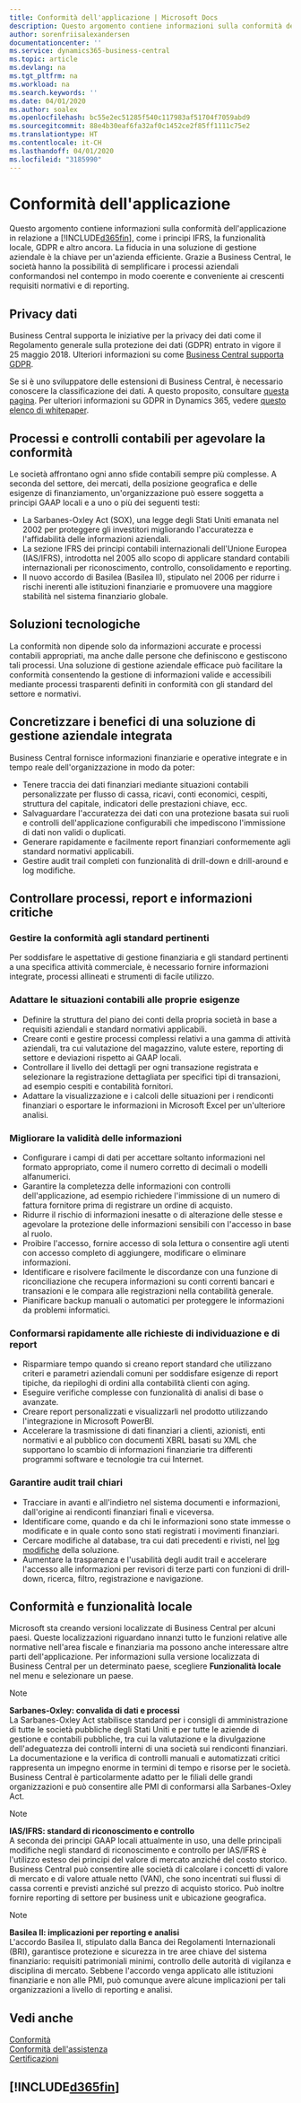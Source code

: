 ```yaml
---
title: Conformità dell'applicazione | Microsoft Docs
description: Questo argomento contiene informazioni sulla conformità dell'applicazione in relazione a Business Central.
author: sorenfriisalexandersen
documentationcenter: ''
ms.service: dynamics365-business-central
ms.topic: article
ms.devlang: na
ms.tgt_pltfrm: na
ms.workload: na
ms.search.keywords: ''
ms.date: 04/01/2020
ms.author: soalex
ms.openlocfilehash: bc55e2ec51285f540c117983af51704f7059abd9
ms.sourcegitcommit: 88e4b30eaf6fa32af0c1452ce2f85ff1111c75e2
ms.translationtype: HT
ms.contentlocale: it-CH
ms.lasthandoff: 04/01/2020
ms.locfileid: "3185990"
---
```

# <a name="application-compliance"></a>Conformità dell'applicazione
Questo argomento contiene informazioni sulla conformità dell'applicazione in relazione a [!INCLUDE[d365fin](../includes/d365fin_md.md)], come i principi IFRS, la funzionalità locale, GDPR e altro ancora. La fiducia in una soluzione di gestione aziendale è la chiave per un'azienda efficiente. Grazie a Business Central, le società hanno la possibilità di semplificare i processi aziendali conformandosi nel contempo in modo coerente e conveniente ai crescenti requisiti normativi e di reporting.

## <a name="data-privacy"></a>Privacy dati  
Business Central supporta le iniziative per la privacy dei dati come il Regolamento generale sulla protezione dei dati (GDPR) entrato in vigore il 25 maggio 2018. Ulteriori informazioni su come [Business Central supporta GDPR](../admin-responding-to-requests-about-personal-data.md).  

Se si è uno sviluppatore delle estensioni di Business Central, è necessario conoscere la classificazione dei dati. A questo proposito, consultare [questa pagina](/dynamics365/business-central/dev-itpro/developer/devenv-classifying-data).
Per ulteriori informazioni su GDPR in Dynamics 365, vedere [questo elenco di whitepaper](/dynamics365/get-started/gdpr/).

## <a name="accounting-processes-and-controls-to-aid-compliance"></a>Processi e controlli contabili per agevolare la conformità  
Le società affrontano ogni anno sfide contabili sempre più complesse. A seconda del settore, dei mercati, della posizione geografica e delle esigenze di finanziamento, un'organizzazione può essere soggetta a principi GAAP locali e a uno o più dei seguenti testi:
- La Sarbanes-Oxley Act (SOX), una legge degli Stati Uniti emanata nel 2002 per proteggere gli investitori migliorando l'accuratezza e l'affidabilità delle informazioni aziendali.
- La sezione IFRS dei principi contabili internazionali dell'Unione Europea (IAS/IFRS), introdotta nel 2005 allo scopo di applicare standard contabili internazionali per riconoscimento, controllo, consolidamento e reporting.
- Il nuovo accordo di Basilea (Basilea II), stipulato nel 2006 per ridurre i rischi inerenti alle istituzioni finanziarie e promuovere una maggiore stabilità nel sistema finanziario globale.

## <a name="good-practices-with-technology"></a>Soluzioni tecnologiche
La conformità non dipende solo da informazioni accurate e processi contabili appropriati, ma anche dalle persone che definiscono e gestiscono tali processi. Una soluzione di gestione aziendale efficace può facilitare la conformità consentendo la gestione di informazioni valide e accessibili mediante processi trasparenti definiti in conformità con gli standard del settore e normativi.

## <a name="realize-the-benefits-of-an-integrated-business-management-solution"></a>Concretizzare i benefici di una soluzione di gestione aziendale integrata  
Business Central fornisce informazioni finanziarie e operative integrate e in tempo reale dell'organizzazione in modo da poter:
- Tenere traccia dei dati finanziari mediante situazioni contabili personalizzate per flusso di cassa, ricavi, conti economici, cespiti, struttura del capitale, indicatori delle prestazioni chiave, ecc.
- Salvaguardare l'accuratezza dei dati con una protezione basata sui ruoli e controlli dell'applicazione configurabili che impediscono l'immissione di dati non validi o duplicati.
- Generare rapidamente e facilmente report finanziari conformemente agli standard normativi applicabili.
- Gestire audit trail completi con funzionalità di drill-down e drill-around e log modifiche.

## <a name="gain-control-of-critical-information-processes-and-reports"></a>Controllare processi, report e informazioni critiche

### <a name="manage-compliance-to-the-standards-that-matter"></a>Gestire la conformità agli standard pertinenti

Per soddisfare le aspettative di gestione finanziaria e gli standard pertinenti a una specifica attività commerciale, è necessario fornire informazioni integrate, processi allineati e strumenti di facile utilizzo.

### <a name="tailor-account-schedules-to-your-needs"></a>Adattare le situazioni contabili alle proprie esigenze

- Definire la struttura del piano dei conti della propria società in base a requisiti aziendali e standard normativi applicabili.
- Creare conti e gestire processi complessi relativi a una gamma di attività aziendali, tra cui valutazione del magazzino, valute estere, reporting di settore e deviazioni rispetto ai GAAP locali.
- Controllare il livello dei dettagli per ogni transazione registrata e selezionare la registrazione dettagliata per specifici tipi di transazioni, ad esempio cespiti e contabilità fornitori.
- Adattare la visualizzazione e i calcoli delle situazioni per i rendiconti finanziari o esportare le informazioni in Microsoft Excel per un'ulteriore analisi.

### <a name="improve-information-validity"></a>Migliorare la validità delle informazioni

- Configurare i campi di dati per accettare soltanto informazioni nel formato appropriato, come il numero corretto di decimali o modelli alfanumerici.
- Garantire la completezza delle informazioni con controlli dell'applicazione, ad esempio richiedere l'immissione di un numero di fattura fornitore prima di registrare un ordine di acquisto.
- Ridurre il rischio di informazioni inesatte o di alterazione delle stesse e agevolare la protezione delle informazioni sensibili con l'accesso in base al ruolo.
- Proibire l'accesso, fornire accesso di sola lettura o consentire agli utenti con accesso completo di aggiungere, modificare o eliminare informazioni.
- Identificare e risolvere facilmente le discordanze con una funzione di riconciliazione che recupera informazioni su conti correnti bancari e transazioni e le compara alle registrazioni nella contabilità generale.
- Pianificare backup manuali o automatici per proteggere le informazioni da problemi informatici.

### <a name="comply-quickly-with-discovery-requests-and-reporting-demands"></a>Conformarsi rapidamente alle richieste di individuazione e di report
- Risparmiare tempo quando si creano report standard che utilizzano criteri e parametri aziendali comuni per soddisfare esigenze di report tipiche, da riepiloghi di ordini alla contabilità clienti con aging.
- Eseguire verifiche complesse con funzionalità di analisi di base o avanzate.
- Creare report personalizzati e visualizzarli nel prodotto utilizzando l'integrazione in Microsoft PowerBI.
- Accelerare la trasmissione di dati finanziari a clienti, azionisti, enti normativi e al pubblico con documenti XBRL basati su XML che supportano lo scambio di informazioni finanziarie tra differenti programmi software e tecnologie tra cui Internet.

### <a name="help-ensure-clear-audit-trails"></a>Garantire audit trail chiari

- Tracciare in avanti e all'indietro nel sistema documenti e informazioni, dall'origine ai rendiconti finanziari finali e viceversa.
- Identificare come, quando e da chi le informazioni sono state immesse o modificate e in quale conto sono stati registrati i movimenti finanziari.
- Cercare modifiche al database, tra cui dati precedenti e rivisti, nel [log modifiche](../across-log-changes.md) della soluzione.
- Aumentare la trasparenza e l'usabilità degli audit trail e accelerare l'accesso alle informazioni per revisori di terze parti con funzioni di drill-down, ricerca, filtro, registrazione e navigazione.

## <a name="compliance-and-local-functionality"></a>Conformità e funzionalità locale
Microsoft sta creando versioni localizzate di Business Central per alcuni paesi. Queste localizzazioni riguardano innanzi tutto le funzioni relative alle normative nell'area fiscale e finanziaria ma possono anche interessare altre parti dell'applicazione. Per informazioni sulla versione localizzata di Business Central per un determinato paese, scegliere **Funzionalità locale** nel menu e selezionare un paese.

> [!NOTE]  
>  **Sarbanes-Oxley: convalida di dati e processi**  
> La Sarbanes-Oxley Act stabilisce standard per i consigli di amministrazione di tutte le società pubbliche degli Stati Uniti e per tutte le aziende di gestione e contabili pubbliche, tra cui la valutazione e la divulgazione dell'adeguatezza dei controlli interni di una società sui rendiconti finanziari. La documentazione e la verifica di controlli manuali e automatizzati critici rappresenta un impegno enorme in termini di tempo e risorse per le società. Business Central è particolarmente adatto per le filiali delle grandi organizzazioni e può consentire alle PMI di conformarsi alla Sarbanes-Oxley Act.

> [!NOTE]  
> **IAS/IFRS: standard di riconoscimento e controllo**  
> A seconda dei principi GAAP locali attualmente in uso, una delle principali modifiche negli standard di riconoscimento e controllo per IAS/IFRS è l'utilizzo esteso dei principi del valore di mercato anziché del costo storico. Business Central può consentire alle società di calcolare i concetti di valore di mercato e di valore attuale netto (VAN), che sono incentrati sui flussi di cassa correnti e previsti anziché sul prezzo di acquisto storico. Può inoltre fornire reporting di settore per business unit e ubicazione geografica.

> [!NOTE]  
> **Basilea II: implicazioni per reporting e analisi**  
> L'accordo Basilea II, stipulato dalla Banca dei Regolamenti Internazionali (BRI), garantisce protezione e sicurezza in tre aree chiave del sistema finanziario: requisiti patrimoniali minimi, controllo delle autorità di vigilanza e disciplina di mercato. Sebbene l'accordo venga applicato alle istituzioni finanziarie e non alle PMI, può comunque avere alcune implicazioni per tali organizzazioni a livello di reporting e analisi.

## <a name="see-also"></a>Vedi anche

[Conformità](compliance-overview.md)  
[Conformità dell'assistenza](compliance-service-compliance.md)  
[Certificazioni](compliance-certifications.md)  

 ## [!INCLUDE[d365fin](../includes/free_trial_md.md)]  
 
